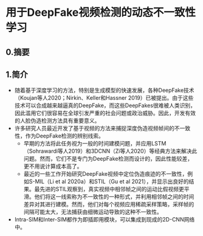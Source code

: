 # 用于DeepFake视频检测的动态不一致性学习

## 0.摘要

## 1.简介

* 随着基于深度学习的方法，特别是生成模型的快速发展，各种DeepFake技术（Koujan等人2020；Nirkin、Keller和Hassner 2019）已被提出。由于这些技术可以合成越来越逼真的DeepFake，而这些DeepFakes很难被人类识别，因此滥用它们很容易在全球引发严重的社会问题或政治威胁。因此，开发有效的人脸伪造检测方法具有重要意义。
* 许多研究人员最近开发了基于视频的方法来捕捉深度伪造视频帧间的不一致性，作为DeepFake检测的辨别线索。
  * 早期的方法将此任务视为一般的时间建模问题，并应用LSTM（Sohrawardi等人2019）和3DCNN（Zi等人2020）等经典方法来解决此问题。然而，它们不是专门为DeepFake检测而设计的，因此性能较差，更不用说计算成本高了。
  * 最近的一些工作开始研究DeepFake视频中定位伪造痕迹的不一致性，例如S-MIL（Li et al 2020a）和STIL（Gu et al 2021），并显示出良好的结果。最先进的STIL观察到，真实视频中相邻帧之间的运动比假视频更平滑。他们将这一线索称为不一致性的一种形式，并利用相邻帧之间的时间差异对其进行建模。然而，他们对每个视频应用稀疏采样策略，采样帧的间隔可能太大，无法捕获由细微运动导致的这种不一致性。
* Intra-SIM和Inter-SIM都作为即插即用模块，可以集成到现成的2D-CNN网络中。